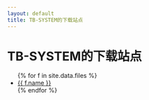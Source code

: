 ```yaml
---
layout: default
title: TB-SYSTEM的下载站点
---
```


# TB-SYSTEM的下载站点

<ul>
{% for f in site.data.files %}
  <li>
    <a href="{{ f.url }}" target="_blank" rel="noopener">
      <i class="bi bi-filetype-{{ f.icon }}"></i>
      {{ f.name }}
    </a>
  </li>
{% endfor %}
</ul>